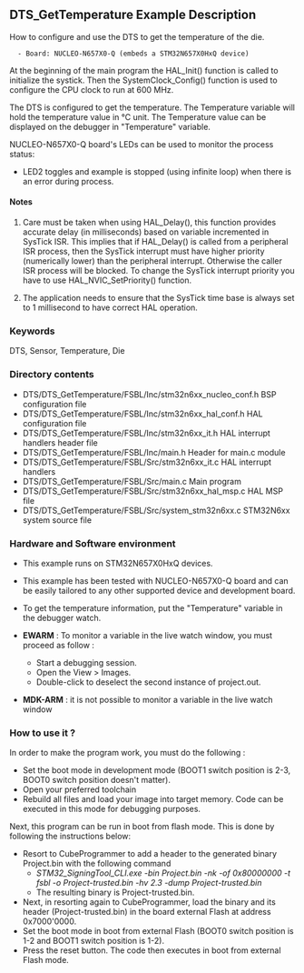 ## <b>DTS_GetTemperature Example Description</b>

How to configure and use the DTS to get the temperature of the die.

      - Board: NUCLEO-N657X0-Q (embeds a STM32N657X0HxQ device)

At the beginning of the main program the HAL_Init() function is called to initialize the systick.
Then the SystemClock_Config() function is used to configure the CPU clock to run at 600 MHz.

The DTS is configured to get the temperature.
The Temperature variable will hold the temperature value in °C unit.
The Temperature value can be displayed on the debugger in "Temperature" variable.

NUCLEO-N657X0-Q board's LEDs can be used to monitor the process status:
  - LED2 toggles and example is stopped (using infinite loop) when there is an error during process.

#### <b>Notes</b>

 1. Care must be taken when using HAL_Delay(), this function provides accurate delay (in milliseconds)
    based on variable incremented in SysTick ISR. This implies that if HAL_Delay() is called from
    a peripheral ISR process, then the SysTick interrupt must have higher priority (numerically lower)
    than the peripheral interrupt. Otherwise the caller ISR process will be blocked.
    To change the SysTick interrupt priority you have to use HAL_NVIC_SetPriority() function.

 2. The application needs to ensure that the SysTick time base is always set to 1 millisecond
    to have correct HAL operation.

### <b>Keywords</b>

DTS, Sensor, Temperature, Die

### <b>Directory contents</b>

  - DTS/DTS_GetTemperature/FSBL/Inc/stm32n6xx_nucleo_conf.h BSP configuration file
  - DTS/DTS_GetTemperature/FSBL/Inc/stm32n6xx_hal_conf.h    HAL configuration file
  - DTS/DTS_GetTemperature/FSBL/Inc/stm32n6xx_it.h          HAL interrupt handlers header file
  - DTS/DTS_GetTemperature/FSBL/Inc/main.h                  Header for main.c module
  - DTS/DTS_GetTemperature/FSBL/Src/stm32n6xx_it.c          HAL interrupt handlers
  - DTS/DTS_GetTemperature/FSBL/Src/main.c                  Main program
  - DTS/DTS_GetTemperature/FSBL/Src/stm32n6xx_hal_msp.c     HAL MSP file
  - DTS/DTS_GetTemperature/FSBL/Src/system_stm32n6xx.c      STM32N6xx system source file

### <b>Hardware and Software environment</b>

  - This example runs on STM32N657X0HxQ devices.

  - This example has been tested with NUCLEO-N657X0-Q board and can be
    easily tailored to any other supported device and development board.

  - To get the temperature information, put the "Temperature" variable in the debugger watch.

  - **EWARM** : To monitor a variable in the live watch window, you must proceed as follow :
    - Start a debugging session.
    - Open the View > Images.
    - Double-click to deselect the second instance of project.out. 

  - **MDK-ARM** : it is not possible to monitor a variable in the live watch window


### <b>How to use it ?</b>

In order to make the program work, you must do the following :

 - Set the boot mode in development mode (BOOT1 switch position is 2-3, BOOT0 switch position doesn't matter).
 - Open your preferred toolchain
 - Rebuild all files and load your image into target memory. Code can be executed in this mode for debugging purposes.

 Next, this program can be run in boot from flash mode. This is done by following the instructions below:

 - Resort to CubeProgrammer to add a header to the generated binary Project.bin with the following command
   - *STM32_SigningTool_CLI.exe -bin Project.bin -nk -of 0x80000000 -t fsbl -o Project-trusted.bin -hv 2.3 -dump Project-trusted.bin*
   - The resulting binary is Project-trusted.bin.
 - Next, in resorting again to CubeProgrammer, load the binary and its header (Project-trusted.bin) in the board external Flash at address 0x7000'0000.
 - Set the boot mode in boot from external Flash (BOOT0 switch position is 1-2 and BOOT1 switch position is 1-2).
 - Press the reset button. The code then executes in boot from external Flash mode.
